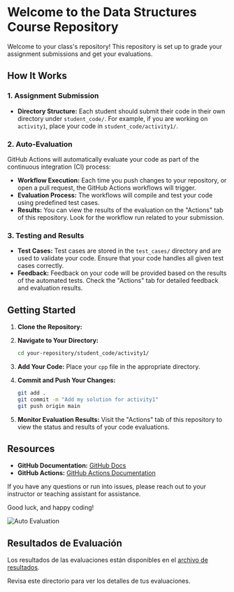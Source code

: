 # Welcome to the Data Structures Course Repository

Welcome to your class's repository! This repository is set up to grade your assignment submissions and get your evaluations.

## How It Works

### 1. Assignment Submission

- **Directory Structure:** Each student should submit their code in their own directory under `student_code/`. For example, if you are working on `activity1`, place your code in `student_code/activity1/`.

### 2. Auto-Evaluation

GitHub Actions will automatically evaluate your code as part of the continuous integration (CI) process:

- **Workflow Execution:** Each time you push changes to your repository, or open a pull request, the GitHub Actions workflows will trigger.
- **Evaluation Process:** The workflows will compile and test your code using predefined test cases.
- **Results:** You can view the results of the evaluation on the "Actions" tab of this repository. Look for the workflow run related to your submission.

### 3. Testing and Results

- **Test Cases:** Test cases are stored in the `test_cases/` directory and are used to validate your code. Ensure that your code handles all given test cases correctly.
- **Feedback:** Feedback on your code will be provided based on the results of the automated tests. Check the "Actions" tab for detailed feedback and evaluation results.

## Getting Started

1. **Clone the Repository:**

2. **Navigate to Your Directory:**
   ```bash
   cd your-repository/student_code/activity1/
   ```

3. **Add Your Code:** Place your `cpp` file in the appropriate directory.

4. **Commit and Push Your Changes:**
   ```bash
   git add .
   git commit -m "Add my solution for activity1"
   git push origin main
   ```

5. **Monitor Evaluation Results:** Visit the "Actions" tab of this repository to view the status and results of your code evaluations.

## Resources

- **GitHub Documentation:** [GitHub Docs](https://docs.github.com/)
- **GitHub Actions:** [GitHub Actions Documentation](https://docs.github.com/en/actions)

If you have any questions or run into issues, please reach out to your instructor or teaching assistant for assistance.

Good luck, and happy coding!

![Auto Evaluation](https://github.com/ComputerScienceTec/data-structures/actions/workflows/classroom.yml/badge.svg)

## Resultados de Evaluación

Los resultados de las evaluaciones están disponibles en el [archivo de resultados](results.md).

Revisa este directorio para ver los detalles de tus evaluaciones.